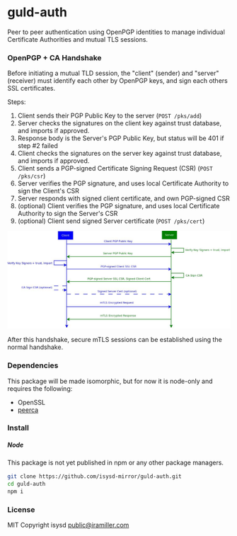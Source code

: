 # guld-auth

Peer to peer authentication using OpenPGP identities to manage individual Certificate Authorities and mutual TLS sessions.

### OpenPGP + CA Handshake

Before initiating a mutual TLD session, the "client" (sender) and "server" (receiver) must identify each other by OpenPGP keys, and sign each others SSL certificates.

Steps:

1. Client sends their PGP Public Key to the server (`POST /pks/add`)
2. Server checks the signatures on the client key against trust database, and imports if approved.
3. Response body is the Server's PGP Public Key, but status will be 401 if step #2 failed
4. Client checks the signatures on the server key against trust database, and imports if approved.
5. Client sends a PGP-signed Certificate Signing Request (CSR) (`POST /pks/csr`)
6. Server verifies the PGP signature, and uses local Certificate Authority to sign the Client's CSR
7. Server responds with signed client certificate, and own PGP-signed CSR
8. (optional) Client verifies the PGP signature, and uses local Certificate Authority to sign the Server's CSR
9. (optional) Client send signed Server certificate (`POST /pks/cert`)

![PGP CA handshake](https://raw.githubusercontent.com/isysd-mirror/guld-auth/isysd/img/pgp-mtls.jpg)

After this handshake, secure mTLS sessions can be established using the normal handshake.

### Dependencies

This package will be made isomorphic, but for now it is node-only and requires the following:

 + OpenSSL
 + [peerca](https://github.com/substack/peerca)

### Install

##### Node

This package is not yet published in npm or any other package managers.

```sh
git clone https://github.com/isysd-mirror/guld-auth.git
cd guld-auth
npm i
```

### License

MIT Copyright isysd <public@iramiller.com>
